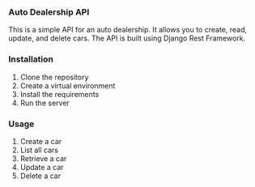 ### Auto Dealership API
This is a simple API for an auto dealership. It allows you to create, read, update, and delete cars. 
The API is built using Django Rest Framework.

### Installation
1. Clone the repository
2. Create a virtual environment
3. Install the requirements
4. Run the server

### Usage
1. Create a car
2. List all cars
3. Retrieve a car
4. Update a car
5. Delete a car


